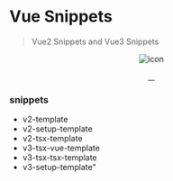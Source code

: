 # Vue Snippets

> Vue2 Snippets and Vue3 Snippets

<p align="center">
  <img src="https://images.cnblogs.com/cnblogs_com/jwyblogs/1576071/o_220512020323_Vue.png" alt="icon">
</p>
<p align="center">
  <a href="https://marketplace.visualstudio.com/items?itemName=jwy.vue-snippets-self">
    <img src="https://img.shields.io/visual-studio-marketplace/i/jwy.vue-snippets-self?style=square" alt="">
  </a>
  <a href="https://marketplace.visualstudio.com/items?itemName=jwy.vue-snippets-self">
    <img src="https://img.shields.io/visual-studio-marketplace/d/jwy.vue-snippets-self?style=square" alt="">
  </a>
  <a href="https://marketplace.visualstudio.com/items?itemName=jwy.vue-snippets-self">
    <img src="https://img.shields.io/visual-studio-marketplace/stars/jwy.vue-snippets-self?style=square" alt="">
  </a>
  <a href="https://github.com/jwyGithub/Vue-Snippets/blob/main/LICENSE">
    <img src="https://img.shields.io/github/license/jwyGithub/Vue-Snippets?style=square" alt="">
  </a>
</p>

### snippets

-   v2-template
-   v2-setup-template
-   v2-tsx-template
-   v3-tsx-vue-template
-   v3-tsx-tsx-template
-   v3-setup-template"

